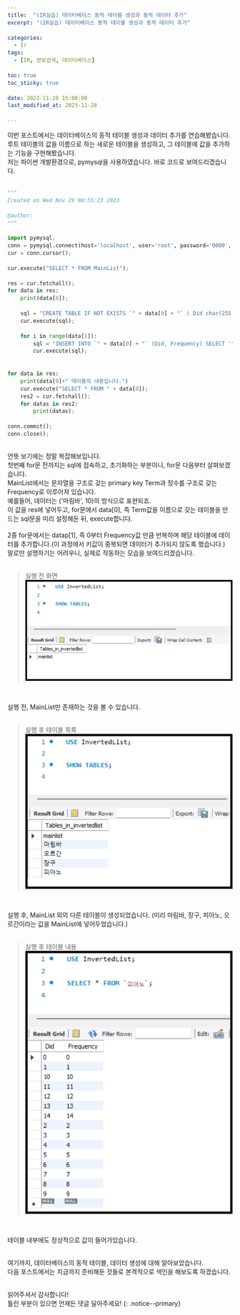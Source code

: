 ```yaml
---
title:  "(IR실습) 데이터베이스 동적 테이블 생성과 동적 데이터 추가" 
excerpt: "(IR실습) 데이터베이스 동적 테이블 생성과 동적 데이터 추가"

categories:
  - Ir
tags:
  - [IR, 정보검색, 데이터베이스]

toc: true
toc_sticky: true
 
date: 2023-11-28 15:00:00
last_modified_at: 2023-11-28

---
```

이번 포스트에서는 데이터베이스의 동적 테이블 생성과 데이터 추가를 연습해봤습니다.<br>
루트 테이블의 값을 이름으로 하는 새로운 테이블을 생성하고, 그 테이블에 값을 추가하는 기능을 구현해봤습니다.<br>
저는 파이썬 개발환경으로, pymysql을 사용하였습니다.
바로 코드로 보여드리겠습니다.<br><br>
```python
"""
Created on Wed Nov 29 08:55:23 2023

@author: 
"""

import pymysql;
conn = pymysql.connect(host='localhost', user='root', password='0000', db='InvertedList', charset='utf8');
cur = conn.cursor();

cur.execute("SELECT * FROM MainList");

res = cur.fetchall();
for data in res:
    print(data[0]);
    
    sql = "CREATE TABLE IF NOT EXISTS `" + data[0] + "` ( Did char(255), Frequency int, PRIMARY KEY (Did));";
    cur.execute(sql);
    
    for i in range(data[1]):
        sql = "INSERT INTO `" + data[0] + "` (Did, Frequency) SELECT '" + str(i) + "', " + str(i) + " FROM DUAL WHERE NOT EXISTS (SELECT * FROM `"+ data[0] +"` WHERE Did = '"+ str(i) +"');";
        cur.execute(sql);
        
        
for data in res:
    print(data[0]+" 테이블의 내용입니다.")
    cur.execute("SELECT * FROM " + data[0]);
    res2 = cur.fetchall();
    for datas in res2:
        print(datas);

conn.commit();
conn.close();
```
<br>
언뜻 보기에는 정말 복잡해보입니다.<br>
첫번째 for문 전까지는 sql에 접속하고, 초기화하는 부분이니, for문 다음부터 살펴보겠습니다.<br>
MainList에서는 문자열을 구조로 갖는 primary key Term과 정수를 구조로 갖는 Frequency로 이루어져 있습니다.<br>
예를들어, 데이터는 ('마림바', 10)의 방식으로 표현되죠.<br>
이 값을 res에 넣어두고, for문에서 data[0], 즉 Term값을 이름으로 갖는 테이블을 만드는 sql문을 미리 설정해둔 뒤, execute합니다.<br><br>
2중 for문에서는 datap[1], 즉 0부터 Frequency값 만큼 반복하며 해당 테이블에 데이터를 추가합니다.(이 과정에서 키값이 중복되면 데이터가 추가되지 않도록 했습니다.)<br>
말로만 설명하기는 어려우니, 실제로 작동하는 모습을 보여드리겠습니다.<br><br>

>실행 전 화면<br>
>![실행전](/assets/images/Ir/04/데이터베이스_비포_.png "실행전")
<br>

실행 전, MainList만 존재하는 것을 볼 수 있습니다.<br><br>

>실행 후 테이블 목록<br>
>![테이블](/assets/images/Ir/04/데이터베이스_애프터1_.png "테이블")
<br>

실행 후, MainList 외의 다른 테이블이 생성되었습니다. (미리 마림바, 장구, 피아노, 오르간이라는 값을 MainList에 넣어두었습니다.)<br><br>

>실행 후 테이블 내용<br>
>![테이블 내](/assets/images/Ir/04/데이터베이스_애프터2_.png "테이블 ")
<br>

테이블 내부에도 정상적으로 값이 들어가있습니다.<br><br>

여기까지, 데이터베이스의 동적 테이블, 데이터 생성에 대해 알아보았습니다.<br>
다음 포스트에서는 지금까지 준비해둔 것들로 본격적으로 색인을 해보도록 하겠습니다.<br><br>


읽어주셔서 감사합니다! <br>틀린 부분이 있으면 언제든 댓글 달아주세요!
{: .notice--primary} 
